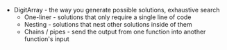 - DigitArray - the way you generate possible solutions, exhaustive search
  - One-liner - solutions that only require a single line of code
  - Nesting - solutions that nest other solutions inside of them
  - Chains / pipes - send the output from one function into another function's
    input
